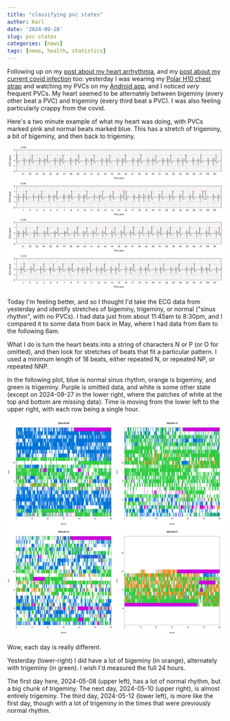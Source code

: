 ```yaml
---
title: "classifying pvc states"
author: Karl
date: '2024-09-28'
slug: pvc-states
categories: [news]
tags: [news, health, statistics]
---
```


Following up on my [post about my heart arrhythmia](/2024/09/24/premature-ventricular-complexes/),
and my [post about my current covid infection](/2024/09/25/covid-is-so-weird/) too: yesterday
I was wearing my [Polar H10 chest strap](https://www.polar.com/us-en/sensors/h10-heart-rate-sensor) and watching my PVCs on my
[Android app](https://github.com/kbroman/AndroidPolarPVC2), and I noticed _very_ frequent PVCs. My heart seemed to be
alternately between bigeminy (every other beat a PVC) and trigeminy
(every third beat a PVC). I was also feeling particularly crappy from
the covid.

Here's a two minute example of what my heart was doing, with PVCs marked
pink and normal beats marked blue. This has a stretch of trigeminy, a
bit of bigeminy, and then back to trigeminy.

[![ECG data showing stretches of trigeminy and bigeminy](/images/bi_tri_geminy_2024-09-27_small.png)](/images/bi_tri_geminy_2024-09-27.png)

Today I'm feeling better, and so I thought I'd take the ECG data from
yesterday and identify stretches of bigeminy, trigeminy, or normal
("sinus rhythm", with no PVCs).
I had data just from about 11:45am to 8:30pm, and I compared it
to some data from back in May, where I had data from 6am to the
following 6am.

What I do is turn the heart beats into a string of characters N or P
(or O for omitted), and then look for stretches of beats that fit a
particular pattern. I used a minimum length of 18 beats, either
repeated N, or repeated NP, or repeated NNP.

In the following plot, blue is normal sinus rhythm, orange is bigeminy, and green is
trigeminy. Purple is omitted data, and white is some other state
(except on 2024-09-27 in the lower right, where the patches of white at
the top and bottom are missing data). Time is moving from the lower
left to the upper right, with each row being a single hour.

[![Four days of data on PVC state over time](/images/states_mult_days_small.png)](/images/states_mult_days.png)

Wow, each day is really different.

Yesterday (lower-right) I did have a lot of bigeminy (in orange),
alternately with trigeminy (in green). I wish I'd measured the full 24 hours.

The first day here, 2024-05-08 (upper left), has a lot of normal
rhythm, but a big chunk of trigeminy. The next day, 2024-05-10 (upper
right), is almost entirely trigeminy. The third day, 2024-05-12 (lower
left), is more like the first day, though with a lot of trigeminy in
the times that were previously normal rhythm.
